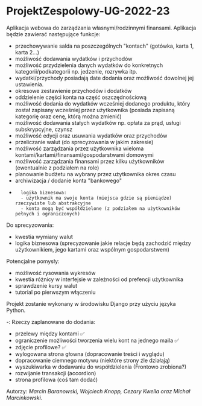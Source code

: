 # ProjektZespolowy-UG-2022-23

Aplikacja webowa do zarządzania własnymi/rodzinnymi finansami. Aplikacja będzie zawierać następujące funkcje:
- przechowywanie salda na poszczególnych "kontach" (gotówka, karta 1, karta 2...)
- możliwość dodawania wydatków i przychodów
- możliwość przydzielenia danych wydatków do konkretnych kategorii/podkategorii np. jedzenie, rozrywka itp.
- wydatki/przychody posiadają date dodania oraz możliwość dowolnej jej ustawienia.
- okresowe zestawienie przychodów i dodatków
- oddzielenie części konta na część oszczędnościową
- możliwość dodania do wydatków wcześniej dodanego produktu, który został zapisany wcześniej przez użytkownika (posiada zapisaną kategorię oraz cenę, którą można zmienić)
- możliwość dodawania stałych wydatków np. opłata za prąd, usługi subskrypcyjne, czynsz
- możliwość edycji oraz usuwania wydatków oraz przychodów
- przeliczanie walut (do sprecyzowania w jakim zakresie)
- możliwość zarządzania przez użytkownika wieloma kontami/kartami/finansami/gospodarstwami domowymi
- możliwość zarządzania finansami przez kilku użytkowników (ewentualnie z podziałem na role)
- planowanie budżetu na wybrany przez użytkownika okres czasu
- archiwizacja / dodanie konta "bankowego"
-       logika biznesowa: 
        - użytkownik ma swoje konta (miejsca gdzie są pieniądze) rzeczywiste lub abstrakcyjne 
        - konta mogą być współdzielone (z podziałem na użytkowników pełnych i ograniczonych)

Do sprecyzowania:
- kwestia wymiany walut 
- logika biznesowa (sprecyzowanie jakie relacje będą zachodzić między użytkownikiem, jego kartami oraz wspólnym gospodarstwem)

Potencjalne pomysły:
- możliwość rysowania wykresów
- kwestia różnicy w interfejsie w zależności od prefencji użytkownika
- sprawdzenie kursy walut
- tutorial po pierwszym włączeniu

Projekt zostanie wykonany w środowisku Django przy użyciu języka Python.

-:
Rzeczy zaplanowane do dodania:
- przelewy między kontami :white_check_mark:
- ograniczenie możliwości tworzenia wielu kont na jednego maila :white_check_mark:
- zdjęcie profilowe? :white_check_mark:
- wylogowana strona głowna (dopracowanie treści i wyglądu)
- dopracowanie ciemnego motywu (niektóre strony źle działają)
- wyszukiwarka w dodawaniu do współdzielenia (Frontowo zrobiona?)
- rozwijanie transakcji (accordion)
- strona profilowa (coś tam dodać)

Autorzy: *Marcin Baranowski, Wojciech Knopp, Cezary Kwella oraz Michał Marcinkowski*.
